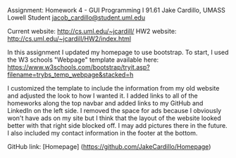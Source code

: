 Assignment: Homework 4 - GUI Programming I 91.61
Jake Cardillo, UMASS Lowell Student
jacob_cardillo@student.uml.edu

Current website: http://cs.uml.edu/~jcardill/
HW2 website: http://cs.uml.edu/~jcardill/HW2/index.html

In this assignment I updated my homepage to use bootstrap. To start, I used the 
W3 schools "Webpage" template available here:
https://www.w3schools.com/bootstrap/tryit.asp?filename=trybs_temp_webpage&stacked=h

I customized the template to include the information from my old website and adjusted the
look to how I wanted it. I added links to all of the homeworks along the top navbar and 
added links to my GitHub and LinkedIn on the left side. I removed the space for ads because 
I obviously won't have ads on my site but I think that the layout of the website looked better
with that right side blocked off. I may add pictures there in the future. I also included my 
contact information in the footer at the bottom.

GitHub link: [Homepage] (https://github.com/JakeCardillo/Homepage)
